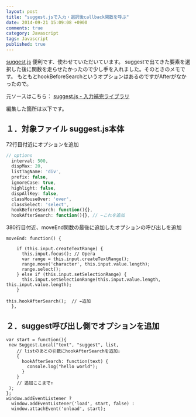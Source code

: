 ```yaml
---
layout: post
title: "suggest.jsで入力・選択後callback関数を呼ぶ"
date: 2014-09-21 15:09:08 +0900
comments: true
category: Javascript
tags: Javascript
published: true
---
```




[suggest.js][1] 便利です、使わせていただいています。
suggestで出てきた要素を選択した後に関数を走らせたかったので少し手を入れました。そのときのメモです。
もともとhookBeforeSearchというオプションはあるのですがAfterがなかったので。

 [1]: http://www.enjoyxstudy.com/javascript/suggest/

元ソースはこちら：
[suggest.js - 入力補完ライブラリ][2]

 [2]: http://www.enjoyxstudy.com/javascript/suggest/suggest.js

編集した箇所は以下です。

## １．対象ファイル suggest.js本体

72行目付近にオプションを追加

```javascript
// options
  interval: 500,
  dispMax: 20,
  listTagName: 'div',
  prefix: false,
  ignoreCase: true,
  highlight: false,
  dispAllKey: false,
  classMouseOver: 'over',
  classSelect: 'select',
  hookBeforeSearch: function(){},
  hookAfterSearch: function(){}, // ←これを追加
```

380行目付近、moveEnd関数の最後に追加したオプションの呼び出しを追加

```
moveEnd: function() {

    if (this.input.createTextRange) {
      this.input.focus(); // Opera
      var range = this.input.createTextRange();
      range.move('character', this.input.value.length);
      range.select();
    } else if (this.input.setSelectionRange) {
      this.input.setSelectionRange(this.input.value.length, this.input.value.length);
    }

this.hookAfterSearch();  // ←追加
  },
```

## ２．suggest呼び出し側でオプションを追加

```
var start = function(){
 new Suggest.Local("text", "suggest", list,
    // listのあとの引数にhookAfterSearchを追加↓
    {
      hookAfterSearch: function(text) {
        console.log("hello world");
      }
    }
    // 追加ここまで↑
 );
};
window.addEventListener ?
  window.addEventListener('load', start, false) :
  window.attachEvent('onload', start);
```
